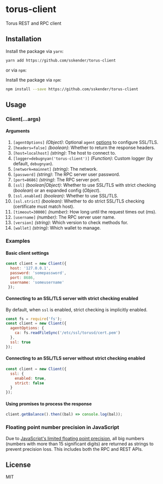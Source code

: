 # torus-client
Torus REST and RPC client

## Installation

Install the package via `yarn`:

```sh
yarn add https://github.com/sskender/torus-client
```

or via `npm`:

Install the package via `npm`:

```sh
npm install --save https://github.com/sskender/torus-client
```

## Usage
### Client(...args)
#### Arguments
1. `[agentOptions]` _(Object)_: Optional `agent` [options](https://github.com/request/request#using-optionsagentoptions) to configure SSL/TLS.
2. `[headers=false]` _(boolean)_: Whether to return the response headers.
3. `[host=localhost]` _(string)_: The host to connect to.
4. `[logger=debugnyan('torus-client')]` _(Function)_: Custom logger (by default, `debugnyan`).
5. `[network=mainnet]` _(string)_: The network.
6. `[password]` _(string)_: The RPC server user password.
7. `[port=8686]` _(string)_: The RPC server port.
8. `[ssl]` _(boolean|Object)_: Whether to use SSL/TLS with strict checking (_boolean_) or an expanded config (_Object_).
9. `[ssl.enabled]` _(boolean)_: Whether to use SSL/TLS.
10. `[ssl.strict]` _(boolean)_: Whether to do strict SSL/TLS checking (certificate must match host).
11. `[timeout=30000]` _(number)_: How long until the request times out (ms).
12. `[username]` _(number)_: The RPC server user name.
13. `[version]` _(string)_: Which version to check methods for.
14. `[wallet]` _(string)_: Which wallet to manage.

### Examples

#### Basic client settings

```js
const client = new Client({
  host: '127.0.0.1',
  password: 'somepassword',
  port: 8686,
  username: 'someusername'
 });
```

#### Connecting to an SSL/TLS server with strict checking enabled
By default, when `ssl` is enabled, strict checking is implicitly enabled.

```js
const fs = require('fs');
const client = new Client({
  agentOptions: {
    ca: fs.readFileSync('/etc/ssl/torusd/cert.pem')
  },
  ssl: true
});
```

#### Connecting to an SSL/TLS server without strict checking enabled

```js
const client = new Client({
  ssl: {
    enabled: true,
    strict: false
  }
});
```

#### Using promises to process the response

```js
client.getBalance().then((bal) => console.log(bal));
```

### Floating point number precision in JavaScript

Due to [JavaScript's limited floating point precision](http://floating-point-gui.de/), all big numbers (numbers with more than 15 significant digits) are returned as strings to prevent precision loss. This includes both the RPC and REST APIs.

## License
MIT
